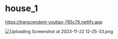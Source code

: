 # house_1
https://transcendent-youtiao-765c76.netlify.app

![Uploading Screenshot at 2023-11-22 12-25-33.png]()
